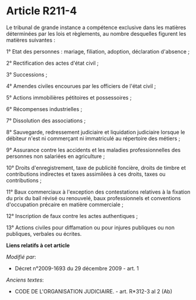 # Article R211-4

Le tribunal de grande instance a compétence exclusive dans les matières déterminées par les lois et règlements, au nombre
desquelles figurent les matières suivantes : 

1° Etat des personnes : mariage, filiation, adoption, déclaration d'absence ; 

2° Rectification des actes d'état civil ; 

3° Successions ; 

4° Amendes civiles encourues par les officiers de l'état civil ; 

5° Actions immobilières pétitoires et possessoires ; 

6° Récompenses industrielles ; 

7° Dissolution des associations ; 

8° Sauvegarde, redressement judiciaire et liquidation judiciaire lorsque le débiteur n'est ni commerçant ni immatriculé au
répertoire des métiers ; 

9° Assurance contre les accidents et les maladies professionnelles des personnes non salariées en agriculture ; 

10° Droits d'enregistrement, taxe de publicité foncière, droits de timbre et contributions indirectes et taxes assimilées à
ces droits, taxes ou contributions ; 

11° Baux commerciaux à l'exception des contestations relatives à la fixation du prix du bail révisé ou renouvelé, baux
professionnels et conventions d'occupation précaire en matière commerciale ; 

12° Inscription de faux contre les actes authentiques ; 

13° Actions civiles pour diffamation ou pour injures publiques ou non publiques, verbales ou écrites.

**Liens relatifs à cet article**

_Modifié par_:

  - Décret n°2009-1693 du 29 décembre 2009 - art. 1

_Anciens textes_:

  - CODE DE L'ORGANISATION JUDICIAIRE. - art. R*312-3 al 2 (Ab)
